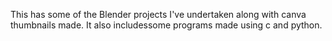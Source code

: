 This has some of the Blender projects I've undertaken along with canva thumbnails made. It also includessome programs made using c and python.
